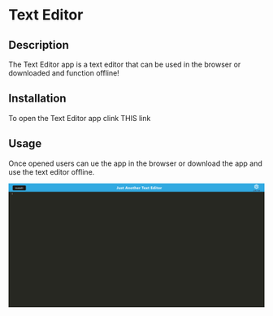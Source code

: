 #  Text Editor

## Description
The Text Editor app is a text editor that can be used in the browser or downloaded and function offline!


## Installation

To open the Text Editor app clink THIS link

## Usage
Once opened users can ue the app in the browser or download the app and use the text editor offline.

![webpage image](.//assets/images/screencapture.png)